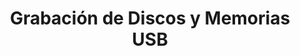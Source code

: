 ---
title: "Grabación de Discos y Memorias USB"
url: /sama/grabacion-de-discos-y-memorias-usb/
shop: ordenador
---